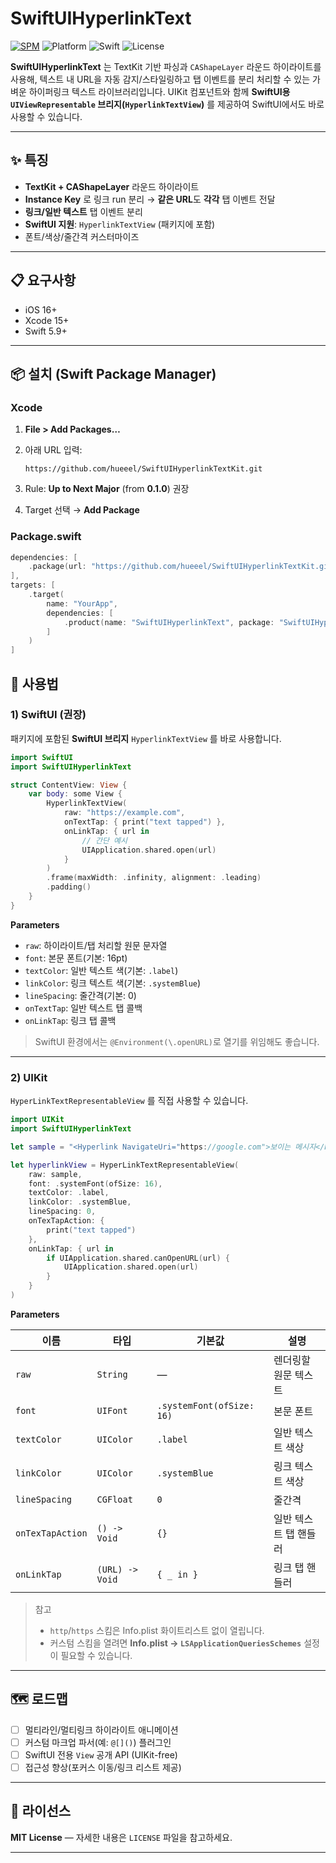 # SwiftUIHyperlinkText

[![SPM](https://img.shields.io/badge/SPM-compatible-brightgreen.svg)](https://www.swift.org/package-manager/)
![Platform](https://img.shields.io/badge/platform-iOS%2016%2B-blue.svg)
![Swift](https://img.shields.io/badge/Swift-5.9-orange.svg)
![License](https://img.shields.io/badge/license-MIT-lightgrey.svg)

**SwiftUIHyperlinkText** 는 TextKit 기반 파싱과 `CAShapeLayer` 라운드 하이라이트를 사용해, 텍스트 내 URL을 자동 감지/스타일링하고 탭 이벤트를 분리 처리할 수 있는 가벼운 하이퍼링크 텍스트 라이브러리입니다.
UIKit 컴포넌트와 함께 **SwiftUI용 `UIViewRepresentable` 브리지(`HyperlinkTextView`)** 를 제공하여 SwiftUI에서도 바로 사용할 수 있습니다.

---

## ✨ 특징

* **TextKit + CAShapeLayer** 라운드 하이라이트
* **Instance Key** 로 링크 run 분리 → **같은 URL**도 **각각** 탭 이벤트 전달
* **링크/일반 텍스트** 탭 이벤트 분리
* **SwiftUI 지원**: `HyperlinkTextView` (패키지에 포함)
* 폰트/색상/줄간격 커스터마이즈

---

## 📋 요구사항

* iOS 16+
* Xcode 15+
* Swift 5.9+

---

## 📦 설치 (Swift Package Manager)

### Xcode

1. **File > Add Packages…**
2. 아래 URL 입력:

   ```
   https://github.com/hueeel/SwiftUIHyperlinkTextKit.git
   ```
3. Rule: **Up to Next Major** (from **0.1.0**) 권장
4. Target 선택 → **Add Package**

### Package.swift

```swift
dependencies: [
    .package(url: "https://github.com/hueeel/SwiftUIHyperlinkTextKit.git", from: "0.1.0")
],
targets: [
    .target(
        name: "YourApp",
        dependencies: [
            .product(name: "SwiftUIHyperlinkText", package: "SwiftUIHyperlinkTextKit")
        ]
    )
]
```
## 🚀 사용법

### 1) SwiftUI (권장)

패키지에 포함된 **SwiftUI 브리지** `HyperlinkTextView` 를 바로 사용합니다.

```swift
import SwiftUI
import SwiftUIHyperlinkText

struct ContentView: View {
    var body: some View {
        HyperlinkTextView(
            raw: "https://example.com",
            onTextTap: { print("text tapped") },
            onLinkTap: { url in
                // 간단 예시
                UIApplication.shared.open(url)
            }
        )
        .frame(maxWidth: .infinity, alignment: .leading)
        .padding()
    }
}
```

**Parameters**

* `raw`: 하이라이트/탭 처리할 원문 문자열
* `font`: 본문 폰트(기본: 16pt)
* `textColor`: 일반 텍스트 색(기본: `.label`)
* `linkColor`: 링크 텍스트 색(기본: `.systemBlue`)
* `lineSpacing`: 줄간격(기본: 0)
* `onTextTap`: 일반 텍스트 탭 콜백
* `onLinkTap`: 링크 탭 콜백

> SwiftUI 환경에서는 `@Environment(\.openURL)`로 열기를 위임해도 좋습니다.

---

### 2) UIKit

`HyperLinkTextRepresentableView` 를 직접 사용할 수 있습니다.

```swift
import UIKit
import SwiftUIHyperlinkText

let sample = "<Hyperlink NavigateUri="https://google.com">보이는 메시지</Hyperlink> 3244213"

let hyperlinkView = HyperLinkTextRepresentableView(
    raw: sample,
    font: .systemFont(ofSize: 16),
    textColor: .label,
    linkColor: .systemBlue,
    lineSpacing: 0,
    onTexTapAction: {
        print("text tapped")
    },
    onLinkTap: { url in
        if UIApplication.shared.canOpenURL(url) {
            UIApplication.shared.open(url)
        }
    }
)
```

**Parameters**

| 이름               | 타입              | 기본값                       | 설명           |
| ---------------- | --------------- | ------------------------- | ------------ |
| `raw`            | `String`        | —                         | 렌더링할 원문 텍스트  |
| `font`           | `UIFont`        | `.systemFont(ofSize: 16)` | 본문 폰트        |
| `textColor`      | `UIColor`       | `.label`                  | 일반 텍스트 색상    |
| `linkColor`      | `UIColor`       | `.systemBlue`             | 링크 텍스트 색상    |
| `lineSpacing`    | `CGFloat`       | `0`                       | 줄간격          |
| `onTexTapAction` | `() -> Void`    | `{}`                      | 일반 텍스트 탭 핸들러 |
| `onLinkTap`      | `(URL) -> Void` | `{ _ in }`                | 링크 탭 핸들러     |

> 참고
>
> * `http`/`https` 스킴은 Info.plist 화이트리스트 없이 열립니다.
> * 커스텀 스킴을 열려면 **Info.plist → `LSApplicationQueriesSchemes`** 설정이 필요할 수 있습니다.

---

## 🗺️ 로드맵

* [ ] 멀티라인/멀티링크 하이라이트 애니메이션
* [ ] 커스텀 마크업 파서(예: `@[]()`) 플러그인
* [ ] SwiftUI 전용 `View` 공개 API (UIKit-free)
* [ ] 접근성 향상(포커스 이동/링크 리스트 제공)

---

## 📄 라이선스

**MIT License** — 자세한 내용은 `LICENSE` 파일을 참고하세요.

---
